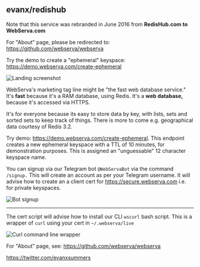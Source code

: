 
## evanx/redishub

Note that this service was rebranded in June 2016 from <b>RedisHub.com to WebServa.com</b> 

For "About" page, please be redirected to: https://github.com/webserva/webserva

Try the demo to create a "ephemeral" keyspace: https://demo.webserva.com/create-ephemeral

![Landing screenshot](http://evanx.github.io/images/rquery/ws040-ephemeral.png)

WebServa's marketing tag line might be "the fast web database service."
It's <b>fast</b> because it's a RAM database, using Redis. 
It's a <b>web database,</b> because it's accessed via HTTPS. 

It's for everyone because its easy to store data by key, with lists, sets and sorted sets to keep track of things. There is more to come e.g. geographical data courtesy of Redis 3.2.

Try demo: https://demo.webserva.com/create-ephemeral. This endpoint creates a new ephemeral keyspace with a TTL of 10 minutes, for demonstration purposes. This is assigned an "unguessable" 12 character keyspace name. 

You can signup via our Telegram bot `@WebServaBot` via the command `/signup.` This will create an account as per your Telegram username. It will advise how to create an a client cert for https://secure.webserva.com i.e. for private keyspaces.

![Bot signup](http://evanx.github.io/images/rquery/ws040-webservabot.png)
<hr>

The cert script will advise how to install our CLI `wscurl` bash script. This is a wrapper of `curl` using your cert in `~/.webserva/live`

![Curl command line wrapper](http://evanx.github.io/images/rquery/ws040-wscurl.png)

For "About" page, see: https://github.com/webserva/webserva

https://twitter.com/evanxsummers
